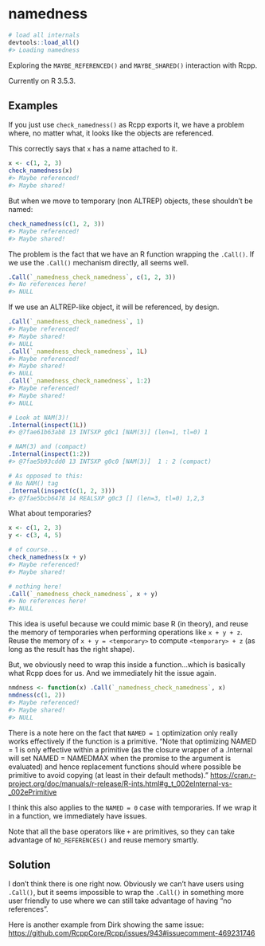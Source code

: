 
<!-- README.md is generated from README.Rmd. Please edit that file -->

# namedness

``` r
# load all internals
devtools::load_all()
#> Loading namedness
```

Exploring the `MAYBE_REFERENCED()` and `MAYBE_SHARED()` interaction with
Rcpp.

Currently on R 3.5.3.

## Examples

If you just use `check_namedness()` as Rcpp exports it, we have a
problem where, no matter what, it looks like the objects are referenced.

This correctly says that `x` has a name attached to it.

``` r
x <- c(1, 2, 3)
check_namedness(x)
#> Maybe referenced!
#> Maybe shared!
```

But when we move to temporary (non ALTREP) objects, these shouldn’t be
named:

``` r
check_namedness(c(1, 2, 3))
#> Maybe referenced!
#> Maybe shared!
```

The problem is the fact that we have an R function wrapping the
`.Call()`. If we use the `.Call()` mechanism directly, all seems well.

``` r
.Call(`_namedness_check_namedness`, c(1, 2, 3))
#> No references here!
#> NULL
```

If we use an ALTREP-like object, it will be referenced, by design.

``` r
.Call(`_namedness_check_namedness`, 1)
#> Maybe referenced!
#> Maybe shared!
#> NULL
.Call(`_namedness_check_namedness`, 1L)
#> Maybe referenced!
#> Maybe shared!
#> NULL
.Call(`_namedness_check_namedness`, 1:2)
#> Maybe referenced!
#> Maybe shared!
#> NULL

# Look at NAM(3)!
.Internal(inspect(1L))
#> @7fae61b63ab8 13 INTSXP g0c1 [NAM(3)] (len=1, tl=0) 1

# NAM(3) and (compact)
.Internal(inspect(1:2))
#> @7fae5b93cdd0 13 INTSXP g0c0 [NAM(3)]  1 : 2 (compact)

# As opposed to this:
# No NAM() tag
.Internal(inspect(c(1, 2, 3)))
#> @7fae5bcb6478 14 REALSXP g0c3 [] (len=3, tl=0) 1,2,3
```

What about temporaries?

``` r
x <- c(1, 2, 3)
y <- c(3, 4, 5)

# of course...
check_namedness(x + y)
#> Maybe referenced!
#> Maybe shared!

# nothing here!
.Call(`_namedness_check_namedness`, x + y)
#> No references here!
#> NULL
```

This idea is useful because we could mimic base R (in theory), and reuse
the memory of temporaries when performing operations like `x + y + z`.
Reuse the memory of `x + y = <temporary>` to compute `<temporary> + z`
(as long as the result has the right shape).

But, we obviously need to wrap this inside a function…which is basically
what Rcpp does for us. And we immediately hit the issue again.

``` r
nmdness <- function(x) .Call(`_namedness_check_namedness`, x)
nmdness(c(1, 2))
#> Maybe referenced!
#> Maybe shared!
#> NULL
```

There is a note here on the fact that `NAMED = 1` optimization only
really works effectively if the function is a primitive. “Note that
optimizing NAMED = 1 is only effective within a primitive (as the
closure wrapper of a .Internal will set NAMED = NAMEDMAX when the
promise to the argument is evaluated) and hence replacement functions
should where possible be primitive to avoid copying (at least in their
default methods).”
<https://cran.r-project.org/doc/manuals/r-release/R-ints.html#g_t_002eInternal-vs-_002ePrimitive>

I think this also applies to the `NAMED = 0` case with temporaries. If
we wrap it in a function, we immediately have issues.

Note that all the base operators like `+` are primitives, so they can
take advantage of `NO_REFERENCES()` and reuse memory smartly.

## Solution

I don’t think there is one right now. Obviously we can’t have users
using `.Call()`, but it seems impossible to wrap the `.Call()` in
something more user friendly to use where we can still take advantage of
having “no references”.

Here is another example from Dirk showing the same issue:
<https://github.com/RcppCore/Rcpp/issues/943#issuecomment-469231746>
